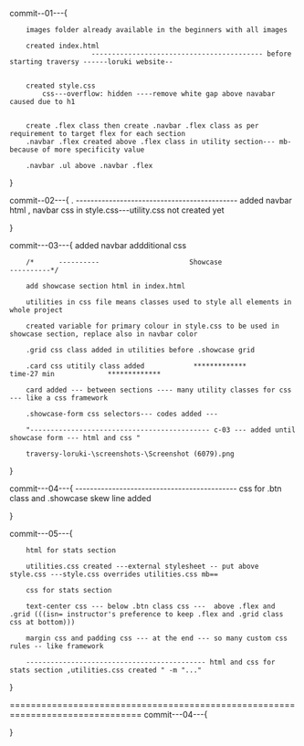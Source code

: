 commit--01---{
            
        images folder already available in the beginners with all images

        created index.html
                        ------------------------------------------ before starting traversy ------loruki website--


        created style.css 
            css---overflow: hidden ----remove white gap above navabar caused due to h1


        create .flex class then create .navbar .flex class as per requirement to target flex for each section
        .navbar .flex created above .flex class in utility section--- mb- because of more specificity value

        .navbar .ul above .navbar .flex


}

commit--02---{
        .
                        -------------------------------------------- added navbar html , navbar css in style.css---utility.css not created yet 

}

commit---03---{
        added navbar addditional css

        /*      ----------                      Showcase                     ----------*/

        add showcase section html in index.html
        
        utilities in css file means classes used to style all elements in whole project

        created variable for primary colour in style.css to be used in showcase section, replace also in navbar color

        .grid css class added in utilities before .showcase grid 

        .card css utitily class added            *************           time-27 min             *************

        card added --- between sections ---- many utility classes for css --- like a css framework

        .showcase-form css selectors--- codes added --- 

        "-------------------------------------------- c-03 --- added until showcase form --- html and css " 

        traversy-loruki-\screenshots-\Screenshot (6079).png
}

commit---04---{
        -------------------------------------------- css for .btn class and .showcase skew line added

}

commit---05---{

        html for stats section 

        utilities.css created ---external stylesheet -- put above style.css ---style.css overrides utilities.css mb==

        css for stats section 

        text-center css --- below .btn class css ---  above .flex and .grid (((isn= instructor's preference to keep .flex and .grid class css at bottom)))

        margin css and padding css --- at the end --- so many custom css rules -- like framework  

        -------------------------------------------- html and css for stats section ,utilities.css created " -m "..."
}








===============================================================================
commit---04---{

}